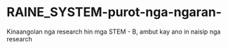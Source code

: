 # RAINE_SYSTEM-purot-nga-ngaran-
Kinaangolan nga research hin mga STEM - B, ambut kay ano in naisip nga research
